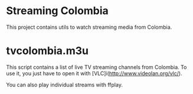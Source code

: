 Streaming Colombia
==================

This project contains utils to watch streaming media from Colombia.

# tvcolombia.m3u #

This script contains a list of live TV streaming channels from Colombia.
To use it, you just have to open it with [VLC]i(http://www.videolan.org/vlc/).

You can also play individual streams with ffplay.

